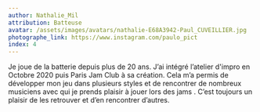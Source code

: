 ```yaml
---
author: Nathalie_Mil
attribution: Batteuse
avatar: /assets/images/avatars/nathalie-E68A3942-Paul_CUVEILLIER.jpg
photographe_link: https://www.instagram.com/paulo_pict 
index: 4
---
```

Je joue de la batterie depuis plus de 20 ans. J’ai intégré l’atelier d'impro en Octobre 2020 puis Paris Jam Club à sa création. Cela m’a permis de développer mon jeu dans plusieurs styles et de rencontrer de nombreux musiciens avec qui je prends plaisir à jouer lors des jams . C’est toujours un plaisir de les retrouver et d’en rencontrer d’autres.
